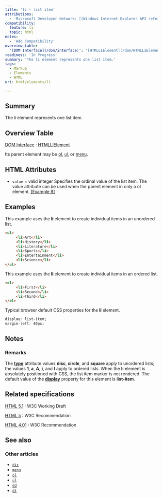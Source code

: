```yaml
---
title: 'li – list item'
attributions:
  - 'Microsoft Developer Network: [[Windows Internet Explorer API reference](http://msdn.microsoft.com/en-us/library/ie/hh828809%28v=vs.85%29.aspx) Article]'
compatibility:
  feature: li
  topic: html
notes:
  - 'Add Compatibility'
overview_table:
  '[DOM Interface](/dom/interface)': '[HTMLLIElement](/dom/HTMLLIElement)'
readiness: 'In Progress'
summary: 'The li element represents one list item.'
tags:
  - Markup
  - Elements
  - HTML
uri: html/elements/li

---
```

## Summary

The li element represents one list item.

## Overview Table

[DOM Interface](/dom/interface)
:   [HTMLLIElement](/dom/HTMLLIElement)

Its parent element may be [ol](/html/elements/ol), [ul](/html/elements/ul), or [menu](/html/elements/menu).

## HTML Attributes

-   `value` = valid integer
    Specifies the ordinal value of the list item.
    The value attribute can be used when the parent element in only a ol element. [[Example B]](#Example_B)

## Examples

This example uses the **li** element to create individual items in an unordered list.

``` html
<ul>
     <li>Art</li>
     <li>History</li>
     <li>Literature</li>
     <li>Sports</li>
     <li>Entertainment</li>
     <li>Science</li>
</ul>
```

This example uses the **li** element to create individual items in an ordered list.

``` html
<ol>
     <li>First</li>
     <li>Second</li>
     <li>Third</li>
</ol>
```

Typical browser default CSS properties for the **li** element.

``` css
display: list-item;
margin-left: 40px;
```

## Notes

### Remarks

The [**type**](/html/attributes/type_(ul,li,ol_elements)) attribute values **disc**, **circle**, and **square** apply to unordered lists; the values **1**, **a**, **A**, **i**, and **I** apply to ordered lists. When the **li** element is absolutely positioned with CSS, the list item marker is not rendered. The default value of the [**display**](/css/properties/display) property for this element is **list-item**.

## Related specifications

[HTML 5.1](http://www.w3.org/TR/html51/grouping-content.html#the-li-element)
:   W3C Working Draft

[HTML 5](http://www.w3.org/TR/html5/grouping-content.html#the-li-element)
:   W3C Recommendation

[HTML 4.01](http://www.w3.org/TR/html401/struct/lists.html#edef-LI)
:   W3C Recommendation

## See also

### Other articles

-   [`dir`](/html/elements/dir)
-   [`menu`](/html/elements/menu)
-   [`ol`](/html/elements/ol)
-   [`ul`](/html/elements/ul)
-   [`dd`](/html/elements/dd)
-   [`dt`](/html/elements/dt)
